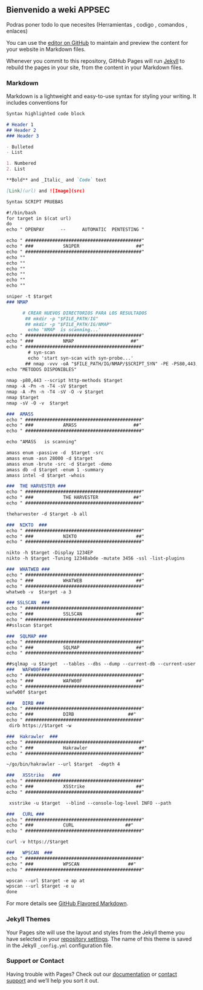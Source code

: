 ## Bienvenido a weki APPSEC 

Podras poner todo lo que necesites (Herramientas , codigo , comandos , enlaces)

You can use the [editor on GitHub](https://github.com/SEC-ERICK/SEC-ERICK/edit/gh-pages/index.md) to maintain and preview the content for your website in Markdown files.

Whenever you commit to this repository, GitHub Pages will run [Jekyll](https://jekyllrb.com/) to rebuild the pages in your site, from the content in your Markdown files.

### Markdown

Markdown is a lightweight and easy-to-use syntax for styling your writing. It includes conventions for

```markdown
Syntax highlighted code block

# Header 1
## Header 2
### Header 3

- Bulleted
- List

1. Numbered
2. List

**Bold** and _Italic_ and `Code` text

[Link](url) and ![Image](src)
```


```markdown
Syntax SCRIPT PRUEBAS

#!/bin/bash
for target in $(cat url)
do
echo " OPENPAY      --      AUTOMATIC  PENTESTING " 

echo " ###########################################"
echo " ###           SN1PER                     ##"
echo " ###########################################"  
echo ""
echo ""
echo ""
echo ""
echo ""
echo ""

sniper -t $target
### NMAP 

      # CREAR NUEVOS DIRECTORIOS PARA LOS RESULTADOS
       ## mkdir -p "$FILE_PATH/IG"
       ## mkdir -p "$FILE_PATH/IG/NMAP"
        echo 'NMAP  is scanning...'
echo " ###########################################"
echo " ###           NMAP                     ##"
echo " ###########################################"
        # syn-scan
        echo 'start syn-scan with syn-probe...'
       ## nmap -vvv -oA "$FILE_PATH/IG/NMAP/$SCRIPT_SYN" -PE -PS80,443,22,25,110,445 -PU -PP -PA80,4$
echo "METODOS DISPONIBLES"    
    
nmap -p80,443 --script http-methods $target
nmap -A -Pn -n -T4 -sV $target
nmap -A -Pn -n -T4 -sV -O -v $target
nmap $target
nmap -sV -O -v  $target

###  AMASS 
echo " ###########################################"
echo " ###           AMASS                     ##"
echo " ###########################################"

echo "AMASS   is scanning"

amass enum -passive -d  $target -src
amass enum -asn 28000 -d $target
amass enum -brute -src -d $target -demo
amass db -d $target -enum 1 -summary
amass intel -d $target -whois

###  THE HARVESTER ### 
echo " ###########################################"
echo " ###           THE HARVESTER             ##"
echo " ###########################################"

theharvester -d $target -b all 

###  NIKTO  ### 
echo " ###########################################"
echo " ###           NIKTO                      ##"
echo " ###########################################"

nikto -h $target -Display 1234EP 
nikto -h $target -Tuning 12348abde -mutate 3456 -ssl -list-plugins

###  WHATWEB ### 
echo " ###########################################"
echo " ###           WHATWEB                    ##"
echo " ###########################################"
whatweb -v  $target -a 3

### SSLSCAN  ### 
echo " ###########################################"
echo " ###           SSLSCAN                    ##"
echo " ###########################################"
##sslscan $target

###  SQLMAP ### 
echo " ###########################################"
echo " ###           SQLMAP                     ##"
echo " ###########################################"

##sqlmap -u $target  --tables --dbs --dump --current-db --current-user --privileges
###   WAFW00F### 
echo " ###########################################"
echo " ###           WAFW00F                    ##"
echo " ###########################################"
wafw00f $target

###   DIRB ### 
echo " ###########################################"
echo " ###           DIRB                    ##"
echo " ###########################################"
 dirb https://$target -w

###  Hakrawler  ### 
echo " ###########################################"
echo " ###           Hakrawler                   ##"
echo " ###########################################"

~/go/bin/hakrawler --url $target  -depth 4

###   XSStrike   ### 
echo " ###########################################"
echo " ###           XSStrike                   ##"
echo " ###########################################"

 xsstrike -u $target  --blind --console-log-level INFO --path

###   CURL ### 
echo " ###########################################"
echo " ###           CURL                   ##"
echo " ###########################################"

curl -v https://$target

###   WPSCAN  ### 
echo " ###########################################"
echo " ###           WPSCAN                  ##"
echo " ###########################################"

wpscan --url $target -e ap at 
wpscan --url $target -e u
done

```
For more details see [GitHub Flavored Markdown](https://guides.github.com/features/mastering-markdown/).

### Jekyll Themes

Your Pages site will use the layout and styles from the Jekyll theme you have selected in your [repository settings](https://github.com/SEC-ERICK/SEC-ERICK/settings/pages). The name of this theme is saved in the Jekyll `_config.yml` configuration file.

### Support or Contact

Having trouble with Pages? Check out our [documentation](https://docs.github.com/categories/github-pages-basics/) or [contact support](https://support.github.com/contact) and we’ll help you sort it out.
